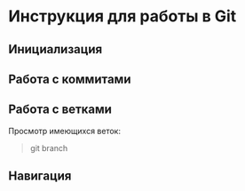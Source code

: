 # Инструкция для работы в Git

## Инициализация

## Работа с коммитами

## Работа с ветками

Просмотр имеющихся веток:

>git branch


## Навигация